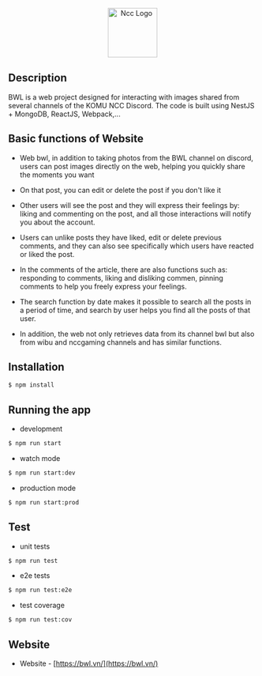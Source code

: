 <p align="center">
  <a href="http://bwl.vn/" target="blank"><img src="https://bwl.vn/assets/img/logo.png" width="100" height="100" alt="Ncc Logo" /></a>
</p>

## Description

BWL is a web project designed for interacting with images shared from several channels of the KOMU NCC Discord. The code is built using NestJS + MongoDB, ReactJS, Webpack,...

## Basic functions of Website

- Web bwl, in addition to taking photos from the BWL channel on discord, users can post images directly on the web, helping you quickly share the moments you want

- On that post, you can edit or delete the post if you don't like it
  
- Other users will see the post and they will express their feelings by: liking and commenting on the post, and all those interactions will notify you about the account.

- Users can unlike posts they have liked, edit or delete previous comments, and they can also see specifically which users have reacted or liked the post.
  
- In the comments of the article, there are also functions such as: responding to comments, liking and disliking commen, pinning comments to help you freely express your feelings.

- The search function by date makes it possible to search all the posts in a period of time, and search by  user helps you find all the posts of that user.

- In addition, the web not only retrieves data from its channel bwl but also from wibu and nccgaming channels and has similar functions.

## Installation

```bash
$ npm install
```

## Running the app

- development
```bash
$ npm run start
```

- watch mode
```bash
$ npm run start:dev
```

- production mode
```bash
$ npm run start:prod
```

## Test

- unit tests
```bash
$ npm run test
```

- e2e tests
```bash
$ npm run test:e2e
```

- test coverage
```bash
$ npm run test:cov
```

## Website

- Website - [https://bwl.vn/](https://bwl.vn/)
